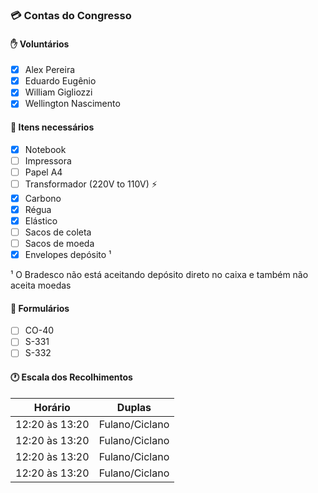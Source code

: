 ###  💳 Contas do Congresso

#### ✋ Voluntários
- [x] Alex Pereira
- [x] Eduardo Eugênio
- [x] William Gigliozzi
- [x] Wellington Nascimento

#### 📌 Itens necessários
- [x] Notebook
- [ ] Impressora
- [ ] Papel A4
- [ ] Transformador (220V to 110V) ⚡
- [x] Carbono
- [x] Régua
- [x] Elástico
- [ ] Sacos de coleta
- [ ] Sacos de moeda
- [x] Envelopes depósito ¹

¹ O Bradesco não está aceitando depósito direto no caixa e também não aceita moedas

#### 📃 Formulários
- [ ] CO-40
- [ ] S-331
- [ ] S-332

#### 🕐 Escala dos Recolhimentos

|Horário|Duplas|
|-|-|
|12:20 às 13:20| Fulano/Ciclano|
|12:20 às 13:20| Fulano/Ciclano|
|12:20 às 13:20| Fulano/Ciclano|
|12:20 às 13:20| Fulano/Ciclano|

